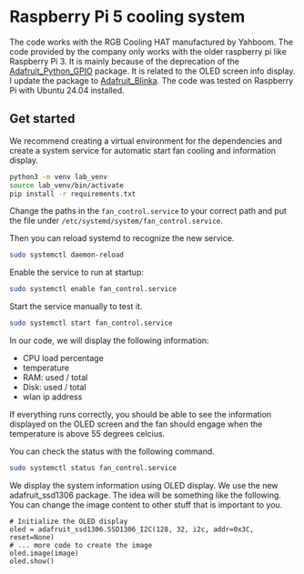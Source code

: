 # Raspberry Pi 5 cooling system

The code works with the RGB Cooling HAT manufactured by Yahboom. The code provided by the company only works with the older raspberry pi like Raspberry Pi 3. It is mainly because of the deprecation of the [Adafruit_Python_GPIO](https://github.com/adafruit/Adafruit_Python_GPIO?tab=readme-ov-file) package. It is related to the OLED screen info display. I update the package to [Adafruit_Blinka](https://github.com/adafruit/Adafruit_Blinka). The code was tested on Raspberry Pi with Ubuntu 24.04 installed.


## Get started

We recommend creating a virtual environment for the dependencies and create a system service for automatic start fan cooling and information display.

```bash
python3 -m venv lab_venv
source lab_venv/bin/activate
pip install -r requirements.txt
```

Change the paths in the `fan_control.service` to your correct path and put the file under `/etc/systemd/system/fan_control.service`.

Then you can reload systemd to recognize the new service.

```bash
sudo systemctl daemon-reload
```

Enable the service to run at startup:

```bash
sudo systemctl enable fan_control.service
```

Start the service manually to test it.

```bash
sudo systemctl start fan_control.service
```

In our code, we will display the following information:
- CPU load percentage
- temperature
- RAM: used / total
- Disk: used / total
- wlan ip address

If everything runs correctly, you should be able to see the information displayed on the OLED screen and the fan should engage when the temperature is above 55 degrees celcius.

You can check the status with the following command.

```bash
sudo systemctl status fan_control.service
```

We display the system information using OLED display. We use the new adafruit_ssd1306 package. The idea will be something like the following. You can change the image content to other stuff that is important to you.

```python3
# Initialize the OLED display
oled = adafruit_ssd1306.SSD1306_I2C(128, 32, i2c, addr=0x3C, reset=None)
# ... more code to create the image
oled.image(image)
oled.show()
```